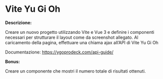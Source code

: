 Vite Yu Gi Oh
===
**Descrizione:**

Creare un nuovo progetto utilizzando Vite e Vue 3 e definire i componenti necessari per strutturare il layout come da screenshot allegato.
Al caricamento della pagina, effettuare una chiama ajax all’API di Vite Yu Gi Oh

Documentazione: https://ygoprodeck.com/api-guide/

**Bonus:**

Creare un componente che mostri il numero totale di risultati ottenuti.
